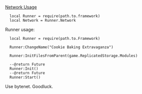 
[Network Usage]("https://ffrostfall.github.io/ByteNet/")
```luau
  local Runner = require(path.to.framework)
  local Network = Runner.Network
```


Runner usage:

```luau
  local Runner = require(path.to.Framework)

  Runner:ChangeName("Cookie Baking Extravaganza")

  Runner:InitFilesFromParent(game.ReplicatedStorage.Modules)

  --@return Future
  Runner:Init()
  --@return Future
  Runner:Start()
```

Use bytenet.
Goodluck.
